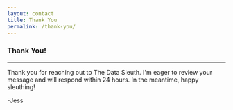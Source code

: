 ```yaml
---
layout: contact
title: Thank You
permalink: /thank-you/
---
```

### Thank You!
---
Thank you for reaching out to The Data Sleuth.  I'm eager to review your message and will respond within 24 hours.  In the meantime, happy sleuthing!

-Jess

